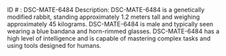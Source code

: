 ID # : DSC-MATE-6484
Description: DSC-MATE-6484 is a genetically modified rabbit, standing approximately 1.2 meters tall and weighing approximately 45 kilograms. DSC-MATE-6484 is male and typically seen wearing a blue bandana and horn-rimmed glasses. DSC-MATE-6484 has a high level of intelligence and is capable of mastering complex tasks and using tools designed for humans.